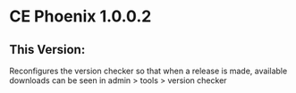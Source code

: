 # CE Phoenix 1.0.0.2
## This Version:
Reconfigures the version checker so that when a release is made, available downloads can be seen in admin > tools > version checker